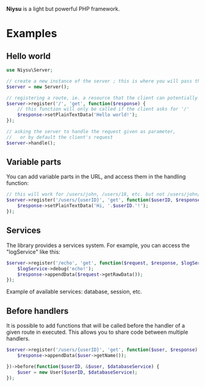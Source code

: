 **Niysu** is a light but powerful PHP framework.

Examples
========

Hello world
-----------
```php
use Niysu\Server;

// create a new instance of the server ; this is where you will pass the configuration file
$server = new Server();

// registering a route, ie. a resource that the client can potentially request
$server->register('/', 'get', function($response) {
	// this function will only be called if the client asks for '/'
	$response->setPlainTextData('Hello world!');
});

// asking the server to handle the request given as parameter,
//   or by default the client's request
$server->handle();
```

Variable parts
--------------
You can add variable parts in the URL, and access them in the handling function:
```php
// this will work for /users/john, /users/18, etc. but not /users/john/doe
$server->register('/users/{userID}', 'get', function($userID, $response) {
	$response->setPlainTextData('Hi, '.$userID.'!');
});
```

Services
--------
The library provides a services system. For example, you can access the "logService" like this:
```php
$server->register('/echo', 'get', function($request, $response, $logService) {
	$logService->debug('echo!');
	$response->appendData($request->getRawData());
});
```

Example of available services: database, session, etc.

Before handlers
---------------
It is possible to add functions that will be called before the handler of a given route in executed.
This allows you to share code between multiple handlers.
```php
$server->register('/users/{userID}', 'get', function($user, $response) {
	$response->appendData($user->getName());

})->before(function($userID, &$user, $databaseService) {
	$user = new User($userID, $databaseService);
});
```
